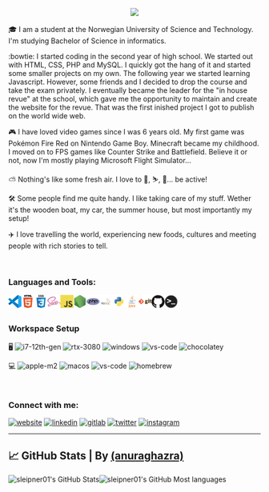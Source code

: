 <p align="center">
  <img src="https://capsule-render.vercel.app/api?&type=waving&color=0:0877cc,40:eb34e8,100:fe428e&height=160&section=header&text=I'm%20Magnus%20Byrkjeland&animation=fadeIn&fontSize=50&fontAlignY=36&fontColor=ffffff" />
</p>

:mortar_board: I am a student at the Norwegian University of Science and Technology. I'm studying Bachelor of Science in informatics.

:bowtie: I started coding in the second year of high school. We started out with HTML, CSS, PHP and MySQL. I quickly got the hang of it and started some smaller projects on my own. The following year we started learning Javascript. However, some friends and I decided to drop the course and take the exam privately. I eventually became the leader for the "in house revue" at the school, which gave me the opportunity to maintain and create the website for the revue. That was the first inished project I got to publish on the world wide web.

:video_game: I have loved video games since I was 6 years old. My first game was Pokémon Fire Red on Nintendo Game Boy. Minecraft became my childhood. I moved on to FPS games like Counter Strike and Battlefield. Believe it or not, now I'm mostly playing Microsoft Flight Simulator...

:partly_sunny: Nothing's like some fresh air. I love to :runner:, :skier:, :climbing:... be active!

:hammer_and_wrench: Some people find me quite handy. I like taking care of my stuff. Wether it's the wooden boat, my car, the summer house, but most importantly my setup!

:airplane: I love travelling the world, experiencing new foods, cultures and meeting people with rich stories to tell.

<br />




### Languages and Tools:

<img align="left" alt="Visual Studio Code" width="26px" src="https://raw.githubusercontent.com/github/explore/80688e429a7d4ef2fca1e82350fe8e3517d3494d/topics/visual-studio-code/visual-studio-code.png" />
<img align="left" alt="HTML5" width="26px" src="https://raw.githubusercontent.com/github/explore/80688e429a7d4ef2fca1e82350fe8e3517d3494d/topics/html/html.png" />
<img align="left" alt="CSS3" width="26px" src="https://raw.githubusercontent.com/github/explore/80688e429a7d4ef2fca1e82350fe8e3517d3494d/topics/css/css.png" />
<img align="left" alt="Sass" width="26px" src="https://raw.githubusercontent.com/github/explore/80688e429a7d4ef2fca1e82350fe8e3517d3494d/topics/sass/sass.png" />
<img align="left" alt="JavaScript" width="26px" src="https://raw.githubusercontent.com/github/explore/80688e429a7d4ef2fca1e82350fe8e3517d3494d/topics/javascript/javascript.png" />
<img align="left" alt="Node.js" width="26px" src="https://raw.githubusercontent.com/github/explore/80688e429a7d4ef2fca1e82350fe8e3517d3494d/topics/nodejs/nodejs.png" />
<!-- [<img align="left" alt="React" width="26px" src="https://raw.githubusercontent.com/github/explore/80688e429a7d4ef2fca1e82350fe8e3517d3494d/// topics/react/react.png" />][reactplaylist] -->
<img align="left" alt="PHP" width="26px" src="https://raw.githubusercontent.com/github/explore/ccc16358ac4530c6a69b1b80c7223cd2744dea83/topics/php/php.png" />
<img align="left" alt="MySQL" width="26px" src="https://raw.githubusercontent.com/github/explore/80688e429a7d4ef2fca1e82350fe8e3517d3494d/topics/mysql/mysql.png" />
<!-- [<img align="left" alt="MongoDB" width="26px" src="https://raw.githubusercontent.com/github/explore/80688e429a7d4ef2fca1e82350fe8e3517d3494d/topics/mongodb/mongodb.png" />][webdevplaylist] -->
<img align="left" alt="Python" width="26px" src="https://raw.githubusercontent.com/github/explore/80688e429a7d4ef2fca1e82350fe8e3517d3494d/topics/python/python.png" />
<img align="left" alt="Python" width="26px" src="https://raw.githubusercontent.com/github/explore/80688e429a7d4ef2fca1e82350fe8e3517d3494d/topics/java/java.png" />
<img align="left" alt="Git" width="26px" src="https://raw.githubusercontent.com/github/explore/80688e429a7d4ef2fca1e82350fe8e3517d3494d/topics/git/git.png" />
<img align="left" alt="GitHub" width="26px" src="https://raw.githubusercontent.com/github/explore/78df643247d429f6cc873026c0622819ad797942/topics/github/github.png" />
<img align="left" alt="Terminal" width="26px" src="https://raw.githubusercontent.com/github/explore/80688e429a7d4ef2fca1e82350fe8e3517d3494d/topics/terminal/terminal.png" />




<br />
<br />




### Workspace Setup
🖥️
![i7-12th-gen](https://img.shields.io/badge/Intel-Core_i7_12th-0071C5?style=for-the-badge&logo=intel&logoColor=white)
![rtx-3080](https://img.shields.io/badge/NVIDIA-RTX_3080-76B900?style=for-the-badge&logo=nvidia&logoColor=white)
![windows](https://img.shields.io/badge/Windows_10-0078D6?style=for-the-badge&logo=windows&logoColor=white)
![vs-code](https://img.shields.io/badge/VS_Code-007ACC?style=for-the-badge&logo=Visual-Studio-Code&logoColor=white)
![chocolatey](https://img.shields.io/badge/Chocolatey-80B5E3?style=for-the-badge&logo=Chocolatey&logoColor=white)

:computer:
![apple-m2](https://img.shields.io/badge/Apple-M2-000000?style=for-the-badge&logo=Apple&logoColor=white)
![macos](https://img.shields.io/badge/Monterey-000000?style=for-the-badge&logo=macOS&logoColor=white)
![vs-code](https://img.shields.io/badge/VS_Code-007ACC?style=for-the-badge&logo=Visual-Studio-Code&logoColor=white)
![homebrew](https://img.shields.io/badge/Homebrew-FBB040?style=for-the-badge&logo=Homebrew&logoColor=white)



<br />



### Connect with me:

[![website](https://img.shields.io/badge/Website-000000?style=for-the-badge&logo=GoogleChrome&logoColor=white)][website]
[![linkedin](https://img.shields.io/badge/LinkedIn-0A66C2?style=for-the-badge&logo=LinkedIn&logoColor=white)][linkedin]
[![gitlab](https://img.shields.io/badge/GitLab-FC6D26?style=for-the-badge&logo=GitLab&logoColor=white)][gitlab]
[![twitter](https://img.shields.io/badge/Twitter-1DA1F2?style=for-the-badge&logo=Twitter&logoColor=white)][twitter]
[![instagram](https://img.shields.io/badge/Instagram-E4405F?style=for-the-badge&logo=Instagram&logoColor=white)][instagram]
<!-- ![<Badge Name>](https://img.shields.io/badge/<Badge Text>-<Background Color>?style=for-the-badge&logo=<Icon Name>&logoColor=<Logo Color>) -->




---




<!-- https://github.com/anuraghazra/github-readme-stats -->
## :chart_with_upwards_trend: GitHub Stats | By <a href="https://github.com/anuraghazra/github-readme-stats">(anuraghazra)</a>

<div>
  <img align="left" alt="sleipner01's GitHub Stats" src="https://github-readme-stats.vercel.app/api?username=sleipner01&count_private=true&show_icons=true&hide_border=true&theme=github_dark&title_color=fe428e&icon_color=fe428e" />
  <img align="left" alt="sleipner01's GitHub Most languages" src="https://github-readme-stats.vercel.app/api/top-langs/?username=sleipner01&show_icons=true&hide_border=true&theme=github_dark&title_color=fe428e" />
  <!-- THEME: &show_icons=true&hide_border=true&theme=github_dark&title_color=fe428e -->
</div>
<br />



[website]: https://folk.ntnu.no/magnueb/
[gitlab]: https://gitlab.stud.idi.ntnu.no/magnueb
[twitter]: https://twitter.com/byrkjiz
[youtube]: https://youtube.com/channel/UC43Wfzf3sPeFsYSUbYGlO_w
[instagram]: https://instagram.com/byrkjiz
[linkedin]: https://www.linkedin.com/in/magnusbyrkjeland/

<!-- Icons for badges: https://simpleicons.org -->
